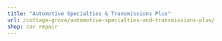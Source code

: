 ```yaml
---
title: "Automotive Specialties & Transmissions Plus"
url: /cottage-grove/automotive-specialties-and-transmissions-plus/
shop: car repair
---
```

